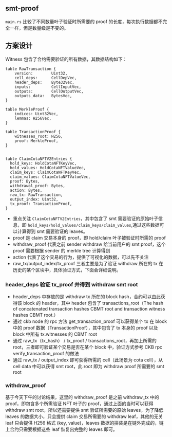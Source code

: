 ## smt-proof

`main.rs` 比较了不同数量叶子验证时所需要的 proof 的长度，每次执行数据都不完全一样，但是数量级是不变的。

## 方案设计

Witness 包含了合约需要验证的所有数据，其数据结构如下：

```
table RawTransaction {
    version:        Uint32,
    cell_deps:      CellDepVec,
    header_deps:    Byte32Vec,
    inputs:         CellInputVec,
    outputs:        CellOutputVec,
    outputs_data:   BytesVec,
}

table MerkleProof {
    indices: Uint32Vec,
    lemmas: H256Vec,
}

table TransactionProof {
    witnesses_root: H256,
    proof: MerkleProof,
}


table ClaimCotaNFTV2Entries {
  hold_keys: HoldCotaNFTKeyVec,
  hold_values: HoldCotaNFTValueVec,
  claim_keys: ClaimCotaNFTKeyVec,
  claim_values: ClaimCotaNFTValueVec,
  proof: Bytes,
  withdrawal_proof: Bytes,
  action: Bytes,
  raw_tx: RawTransaction,
  output_index: Uint32,
  tx_proof: TransactionProof,
}
```

- 重点关注 `ClaimCotaNFTV2Entries`，其中包含了 smt 需要验证的原始叶子信息，即 `hold_keys/hold_values/claim_keys/claim_values`,通过这些数据可以计算得到 smt 需要验证的 leaves。
- proof 是 claim 交易本身的 proof，即 hold/claim 叶子被验证时所需的 proof
- withdraw_proof 代表之前 sender withdraw 给当前用户的 smt proof，这个 proof 需要根据 sender 的 merkle tree 计算得到
- action 代表了这个交易的行为，提供了可视化的数据，可以先不关注
- raw_tx/output_index/tx_proof 三者主要是为了验证 withdraw 所在的 tx 在历史的某个区块中，具体验证方式，下面会详细说明。

### header_deps 验证 tx_proof 并得到 withdraw smt root

- header_deps 中存放的是 withdraw tx 所在的 block hash，合约可以由此获得该 block 的 header，其中 header 包含了 transactions_root（The hash of concatenated transaction hashes CBMT root and transaction witness hashes CBMT root.）
- 通过 ckb node 的 rpc 方法 get_transaction_proof 可以获得某个 tx 在 block 中的 proof 数据（TransactionProof），其中包含了 tx 本身的 proof 以及 block 中所有 tx.witnesses 的 CBMT root
- 通过 raw_tx（tx_hash） / tx_proof / transactions_root，再加上所需的 root，三者即可验证某个交易是否在某个 block 中，验证方式参考 CKB rpc verify_transaction_proof 的做法
- 通过 raw_tx / output_index 即可获得所需的 cell（此场景为 cota cell），从 cell data 中可以获得 smt root，此 root 即为 withdraw proof 所需要的 smt root

### withdraw_proof

基于今天下午的讨论结果，这里的 withdraw_proof 是之前 withdraw_tx 中的 proof，即包含多个所需验证 NFT 叶子的 proof，通过上面的当时可以获得 withdraw smt root，所以还需要提供 smt 验证所需要的原始 leaves，为了降低 leaves 的数据大小，只会提供 claim 交易所需要的 withdraw leaf，其他的无关 leaf 只会提供 H256 格式 (key, value)，leaves 数据的拼装是在链外完成的，链上合约只需要根据这些 leaf 恢复出完整的 leaves 即可。
